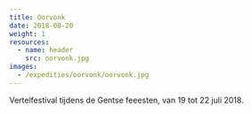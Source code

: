 ```yaml
---
title: Oorvonk
date: 2018-08-20
weight: 1
resources:
  - name: header
    src: oorvonk.jpg
images:
  - /expedities/oorvonk/oorvonk.jpg
---
```


Vertelfestival tijdens de Gentse feeesten, van 19 tot 22 juli 2018.
